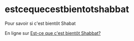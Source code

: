 # estcequecestbientotshabbat
Pour savoir si c'est bientôt Shabat

En ligne sur [Est-ce que c'est bientôt Shabbat?](https://jfgreffier.github.io/estcequecestbientotshabbat/)
